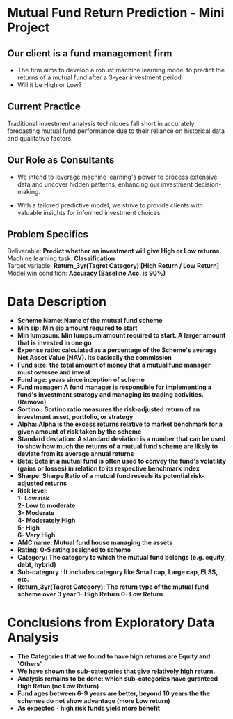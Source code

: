 # Mutual Fund Return Prediction - Mini Project

## Our client is a fund management firm

- The firm aims to develop a robust machine learning model to predict
the returns of a mutual fund after a 3-year investment period.
- Will it be High or Low?

## Current Practice

Traditional investment analysis techniques fall short in accurately forecasting mutual fund performance due to their reliance on historical data and qualitative factors.

## Our Role as Consultants

- We intend to leverage machine learning's power to process extensive data and uncover hidden patterns, enhancing our investment decision-making.

- With a tailored predictive model, we strive to provide clients with valuable insights for informed investment choices.

## Problem Specifics
Deliverable: <b> Predict whether an investment will give High or Low returns. </b> <br>
Machine learning task: <b> Classification </b> <br>
Target variable: <b> Return_3yr(Tagret Category) [High Return / Low Return] </b> <br>
Model win condition: <b> Accuracy (Baseline Acc. is 90%)

# Data Description

- Scheme Name: Name of the mutual fund scheme
- Min sip: Min sip amount required to start
- Min lumpsum: Min lumpsum amount required to start. A larger amount that is invested in one go
- Expense ratio: calculated as a percentage of the Scheme's average Net Asset Value (NAV). Its basically the commission
- Fund size: the total amount of money that a mutual fund manager must oversee and invest
- Fund age: years since inception of scheme
- Fund manager: A fund manager is responsible for implementing a fund's investment strategy and managing its trading activities. (Remove)
- Sortino : Sortino ratio measures the risk-adjusted return of an investment asset, portfolio, or strategy
- Alpha: Alpha is the excess returns relative to market benchmark for a given amount of risk taken by the scheme
- Standard deviation: A standard deviation is a number that can be used to show how much the returns of a mutual fund scheme are likely to deviate from its average annual returns
- Beta: Beta in a mutual fund is often used to convey the fund's volatility (gains or losses) in relation to its respective benchmark index
- Sharpe: Sharpe Ratio of a mutual fund reveals its potential risk-adjusted returns
- Risk level: <br>
    1- Low risk <br>
    2- Low to moderate <br>
    3- Moderate <br>
    4- Moderately High <br>
    5- High <br>
    6- Very High
- AMC name: Mutual fund house managing the assets
- Rating: 0-5 rating assigned to scheme
- Category: The category to which the mutual fund belongs (e.g. equity, debt, hybrid)
- Sub-category : It includes category like Small cap, Large cap, ELSS, etc.
- Return_3yr(Tagret Category): The return type of the mutual fund scheme over 3 year
   1- High Return
   0- Low Return

# Conclusions from Exploratory Data Analysis

- The Categories that we found to have high returns are Equity and 'Others'
- We have shown the sub-categories that give relatively high return.
- Analysis remains to be done: which sub-categories have guranteed High Retun (no Low Return)
- Fund ages between 6-9 years are better, beyond 10 years the the schemes do not show advantage (more Low return)
- As expected - high risk funds yield more benefit




